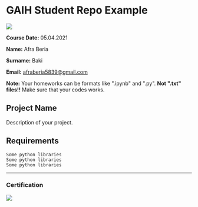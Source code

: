 # GAIH Student Repo Example
![](img/newlogo.png)

**Course Date:** 05.04.2021

**Name:** Afra Beria 

**Surname:** Baki  

**Email:** afraberia5839@gmail.com

**Note:** Your homeworks can be formats like ".ipynb" and ".py". **Not ".txt" files!!** Make sure that your codes works.  

## Project Name
Description of your project.

## Requirements
```
Some python libraries
Some python libraries
Some python libraries
```
---

### Certification
![](img/22695620937723)

